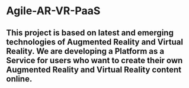 # Agile-AR-VR-PaaS
## This project is based on latest and emerging technologies of Augmented Reality and Virtual Reality. We are developing a Platform as a Service for users who want to create their own Augmented Reality and Virtual Reality content online.









